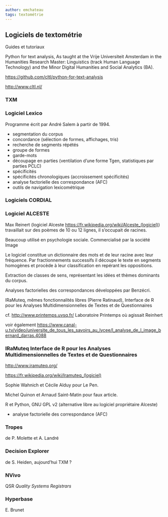 ```yaml
---
author: emchateau
tags: textométrie
---
```


## Logiciels de textométrie

Guides et tutoriaux

Python for text analysis, As taught at the Vrije Universiteit Amsterdam in the Humanities Research Master: Linguistics (track Human Language Technology) and the Minor Digital Humanities and Social Analytics (BA).

https://github.com/cltl/python-for-text-analysis

http://www.cltl.nl/

### TXM

### Logiciel Lexico

Programme écrit par André Salem à partir de 1994.

- segmentation du corpus
- concordance (sélection de formes, affichages, tris)
- recherche de segments répétés
- groupe de formes
- garde-mots
- découpage en parties (ventilation d’une forme Tgen, statistiques par parties PCLC)
- spécificités
- spécificités chronologiques (accroissement spécificités)
- analyse factorielle des correspondance (AFC)
- outils de navigation lexicométrique

### Logiciels CORDIAL

### Logiciel ALCESTE

Max Reinert (logiciel Alceste https://fr.wikipedia.org/wiki/Alceste_(logiciel)) travaillait sur des poèmes de 10 ou 12 lignes, il s’occupait de racines.

Beaucoup utilisé en psychologie sociale. Commercialisé par la société Image

Le logiciel constitue un dictionnaire des mots et de leur racine avec leur fréquence. Par fractionnements successifs il découpe le texte en segments homogènes et procède à leur classification en repérant les oppositions. 

Extraction de classes de sens, représentant les idées et thèmes dominants du corpus.

Analyses factorielles des correspondances développées par Benzécri.

IRaMuteq, mêmes fonctionnalités libres (Pierre Ratinaud), Interface de R pour les Analyses Multidimensionnelles de Textes et de Questionnaires

cf. http://www.printemps.uvsq.fr/ Laboratoire Printemps où agissait Reinhert

voir également https://www.canal-u.tv/video/universite_de_tous_les_savoirs_au_lycee/l_analyse_de_l_image_bernard_darras.4088

### IRaMuteq Interface de R pour les Analyses Multidimensionnelles de Textes et de Questionnaires

http://www.iramuteq.org/

https://fr.wikipedia.org/wiki/Iramuteq_(logiciel)

Sophie Wahnich et Cécile Alduy pour Le Pen.

Michel Quinon et Arnaud Saint-Matin pour faux article.

R et Python, GNU GPL v2 (alternative libre au logiciel propriétaire Alceste)

- analyse factorielle des correspondance (AFC)

### Tropes

de P. Molette et A. Landré

### Decision Explorer

de S. Heiden, aujourd’hui TXM ?

### NVivo

QSR *Quality Systems Registrars*

### Hyperbase

E. Brunet



